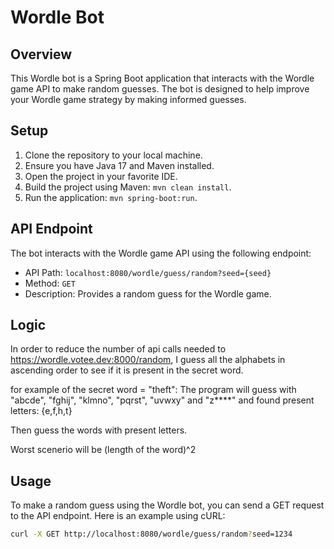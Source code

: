 # Wordle Bot

## Overview
This Wordle bot is a Spring Boot application that interacts with the Wordle game API to make random guesses. The bot is designed to help improve your Wordle game strategy by making informed guesses.

## Setup
1. Clone the repository to your local machine.
2. Ensure you have Java 17 and Maven installed.
3. Open the project in your favorite IDE.
4. Build the project using Maven: `mvn clean install`.
5. Run the application: `mvn spring-boot:run`.

## API Endpoint
The bot interacts with the Wordle game API using the following endpoint:
- API Path: `localhost:8080/wordle/guess/random?seed={seed}`
- Method: `GET`
- Description: Provides a random guess for the Wordle game.

## Logic
In order to reduce the number of api calls needed to https://wordle.votee.dev:8000/random, I guess all the alphabets in ascending order to see if it is present in the secret word.

for example of the secret word = "theft":
The program will guess with "abcde", "fghij", "klmno", "pqrst", "uvwxy" and "z****"
and found present letters: {e,f,h,t}

Then guess the words with present letters.

Worst scenerio will be (length of the word)^2

## Usage
To make a random guess using the Wordle bot, you can send a GET request to the API endpoint. Here is an example using cURL:
```bash
curl -X GET http://localhost:8080/wordle/guess/random?seed=1234



